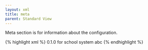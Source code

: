 ```yaml
---
layout: xml
title: meta
parent: Standard View
---
```

Meta section is for information about the configuration.

{% highlight xml %}
<root>
    <meta>
        <version>0.1.0</version>
        <description>for school system abc</description>
    </meta>
{% endhighlight %}



